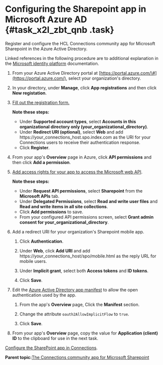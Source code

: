# Configuring the Sharepoint app in Microsoft Azure AD {#task_x2l_zbt_qnb .task}

Register and configure the HCL Connections community app for Microsoft Sharepoint in the Azure Active Directory.

Linked references in the following procedure are to additional explanation in the [Microsoft identity platform](https://docs.microsoft.com/azure/active-directory/develop/v2-overview) documentation.

1.  From your Azure Active Directory portal at [https://portal.azure.com/\#](https://portal.azure.com/), select your organization's directory.

2.  In your directory, under **Manage**, click **App registrations** and then click **New registation**.

3.  [Fill out the registration form.](https://docs.microsoft.com/azure/active-directory/develop/quickstart-register-app)

    **Note these steps:**

    -   Under **Supported account types**, select **Accounts in this organizational directory only \(your\_organizational\_directory\)**.
    -   Under **Redirect URI \(optional\)**, select **Web** and add https://your\_connections\_host.spo.index.com as the URI for your Connections users to receive their authentication response.
    -   Click **Register**.
4.  From your app's **Overview** page in Azure, click **API permissions** and then click **Add a permission**.

5.  [Add access rights for your app to access the Microsoft web API](https://docs.microsoft.com/azure/active-directory/develop/quickstart-configure-app-access-web-apis).

    **Note these steps:**

    -   Under **Request API permissions**, select **Sharepoint** from the **Microsoft APIs** tab.
    -   Under **Delegated Permissions**, select **Read and write user files** and **Read and write items in all site collections**.
    -   Click **Add permissions** to save.
    -   From your configured API permissions screen, select **Grant admin consent for your\_organizational\_directory**.
6.  Add a redirect URI for your organization's Sharepoint mobile app.

    1.  Click **Authentication**.

    2.  Under **Web**, click **Add URI** and add https://your\_connections\_host/spo/mobile.html as the reply URL for mobile users.

    3.  Under **Implicit grant**, select both **Access tokens** and **ID tokens**.

    4.  Click **Save**.

7.  Edit the [Azure Active Directory app manifest](https://docs.microsoft.com/azure/active-directory/develop/reference-app-manifest) to allow the open authentication used by the app.

    1.  From the app's **Overview** page, Click the **Manifest** section.

    2.  Change the attribute `oauth2AllowImplicitFlow` to `true`.

    3.  Click **Save**.

8.  From your app's **Overview** page, copy the value for **Application \(client\) ID** to the clipboard for use in the next task.


[Configure the SharePoint app in Connections](t_admin_sharepoint_app_configure.md).

**Parent topic:**[The Connections community app for Microsoft Sharepoint](../../connectors/admin/c_admin_sharepoint_app_container.md)

